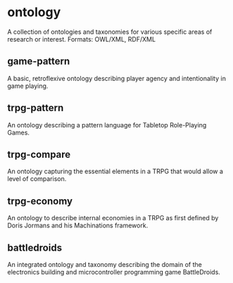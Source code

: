 # ontology
A collection of ontologies and taxonomies for various specific areas of research or interest. Formats: OWL/XML, RDF/XML

## game-pattern
A basic, retroflexive ontology describing player agency and intentionality in game playing.

## trpg-pattern
An ontology describing a pattern language for Tabletop Role-Playing Games.

## trpg-compare
An ontology capturing the essential elements in a TRPG that would allow a level of comparison.

## trpg-economy
An ontology to describe internal economies in a TRPG as first defined by Doris Jormans and his Machinations framework.

## battledroids
An integrated ontology and taxonomy describing the domain of the electronics building and microcontroller programming game BattleDroids.


